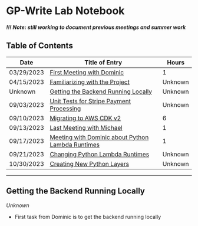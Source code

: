 # GP-Write Lab Notebook

***!!! Note: still working to document previous meetings and summer work***

## Table of Contents

| Date | Title of Entry | Hours |
| ---- | ----- | ----- |
| 03/29/2023 | [First Meeting with Dominic](03292023.md) | 1 |
| 04/15/2023 | [Familiarizing with the Project](04152023.md) | Unknown |
| Unknown | [Getting the Backend Running Locally](#getting-the-backend-running-locally) | Unknown |
| 09/03/2023 | [Unit Tests for Stripe Payment Processing](09032023.md) | Unknown |
| 09/10/2023 | [Migrating to AWS CDK v2](09102023.md) | 6 | 
| 09/13/2023 | [Last Meeting with Michael](09132023.md) | 1 |
| 09/17/2023 | [Meeting with Dominic about Python Lambda Runtimes](09172023.md) | 1 |
| 09/21/2023 | [Changing Python Lambda Runtimes](09212023.md) | Unknown |
| 10/30/2023 | [Creating New Python Layers](10302023.md) | Unknown |

---

## Getting the Backend Running Locally

*Unknown*

- First task from Dominic is to get the backend running locally

